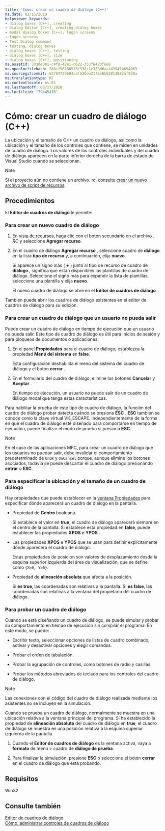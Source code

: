 ```yaml
---
title: 'Cómo: crear un cuadro de diálogo (C++)'
ms.date: 02/15/2019
helpviewer_keywords:
- dialog boxes [C++], creating
- Dialog Editor [C++], creating dialog boxes
- modal dialog boxes [C++], logon screens
- logon screens
- Test Dialog command
- testing, dialog boxes
- dialog boxes [C++], testing
- dialog boxes [C++], size
- dialog boxes [C++], positioning
ms.assetid: 303de801-c4f8-42e1-b622-353f6423f688
ms.openlocfilehash: 380cf58180913f538c1c326d6aaf49947b694063
ms.sourcegitcommit: 63784729604aaf526de21f6c6b62813882af930a
ms.translationtype: MT
ms.contentlocale: es-ES
ms.lasthandoff: 03/17/2020
ms.locfileid: "79445418"
---
```

# <a name="how-to-create-a-dialog-box-c"></a>Cómo: crear un cuadro de diálogo (C++)

La ubicación y el tamaño de C++ un cuadro de diálogo, así como la ubicación y el tamaño de los controles que contiene, se miden en unidades de cuadro de diálogo. Los valores de los controles individuales y del cuadro de diálogo aparecen en la parte inferior derecha de la barra de estado de Visual Studio cuando se seleccionan.

> [!NOTE]
> Si el proyecto aún no contiene un archivo. rc, consulte [crear un nuevo archivo de script de recursos](../windows/how-to-create-a-resource-script-file.md).

## <a name="how-to"></a>Procedimientos

El **Editor de cuadros de diálogo** le permite:

### <a name="to-create-a-new-dialog-box"></a>Para crear un nuevo cuadro de diálogo

1. En [vista de recursos](how-to-create-a-resource-script-file.md#create-resources), haga clic con el botón secundario en el archivo *. RC* y seleccione **Agregar recurso**.

1. En el cuadro de diálogo **Agregar recurso** , seleccione cuadro de **diálogo** en la lista **tipo de recurso** y, a continuación, elija **nuevo**.

   Si aparece un signo más ( **+** ) junto al tipo de recurso de cuadro de **diálogo** , significa que están disponibles las plantillas de cuadro de diálogo. Seleccione el signo más para expandir la lista de plantillas, seleccione una plantilla y elija **nuevo**.

   El nuevo cuadro de diálogo se abre en el **Editor de cuadros de diálogo**.

También puede abrir los cuadros de diálogo existentes en el editor de cuadros de diálogo para su edición.

### <a name="to-create-a-dialog-box-that-a-user-cant-exit"></a>Para crear un cuadro de diálogo que un usuario no pueda salir

Puede crear un cuadro de diálogo en tiempo de ejecución que un usuario no pueda salir. Este tipo de cuadro de diálogo es útil para inicios de sesión y para bloqueos de documentos o aplicaciones.

1. En el panel **Propiedades** para el cuadro de diálogo, establezca la propiedad **Menú del sistema** en **false**.

   Esta configuración deshabilita el menú del sistema del cuadro de diálogo y el botón **cerrar** .

1. En el formulario del cuadro de diálogo, elimine los botones **Cancelar** y **Aceptar** .

   En tiempo de ejecución, un usuario no puede salir de un cuadro de diálogo modal que tenga estas características.

Para habilitar la prueba de este tipo de cuadro de diálogo, la función del cuadro de diálogo probar detecta cuándo se presiona **ESC** . **ESC** también se conoce como la clave virtual VK_ESCAPE. Independientemente de la forma en que el cuadro de diálogo esté diseñado para comportarse en tiempo de ejecución, puede finalizar el modo de prueba si presiona **ESC**.

> [!NOTE]
> En el caso de las aplicaciones MFC, para crear un cuadro de diálogo que los usuarios no puedan salir, debe invalidar el comportamiento predeterminado de `OnOK` y `OnCancel` porque, aunque elimine los botones asociados, todavía se puede descartar el cuadro de diálogo presionando **entrar** o **ESC**.

### <a name="to-specify-the-location-and-size-of-a-dialog-box"></a>Para especificar la ubicación y el tamaño de un cuadro de diálogo

Hay propiedades que puede establecer en la [ventana Propiedades](/visualstudio/ide/reference/properties-window) para especificar dónde aparecerá un cuadro de diálogo en la pantalla.

- Propiedad de **Centro** booleana.

   Si establece el valor en **true**, el cuadro de diálogo aparecerá siempre en el centro de la pantalla. Si establece esta propiedad en **false**, puede establecer las propiedades **XPOS** e **YPOS** .

- Las propiedades **XPOS** e **YPOS** que se usan para definir explícitamente dónde aparecerá el cuadro de diálogo.

   Estas propiedades de posición son valores de desplazamiento desde la esquina superior izquierda del área de visualización, que se define como `{X=0, Y=0}`.

- Propiedad de **alineación absoluta** que afecta a la posición.

   Si **es true**, las coordenadas son relativas a la pantalla. Si **es false**, las coordenadas son relativas a la ventana del propietario del cuadro de diálogo.

### <a name="to-test-a-dialog-box"></a>Para probar un cuadro de diálogo

Cuando se está diseñando un cuadro de diálogo, se puede simular y probar su comportamiento en tiempo de ejecución sin compilar el programa. En este modo, se puede:

- Escribir texto, seleccionar opciones de listas de cuadro combinado, activar y desactivar opciones y elegir comandos.

- Probar el orden de tabulación.

- Probar la agrupación de controles, como botones de radio y casillas.

- Probar los métodos abreviados de teclado para los controles del cuadro de diálogo.

> [!NOTE]
> Las conexiones con el código del cuadro de diálogo realizada mediante los asistentes no se incluyen en la simulación.

Cuando se prueba un cuadro de diálogo, normalmente se muestra en una ubicación relativa a la ventana principal del programa. Si ha establecido la propiedad de **alineación absoluta** del cuadro de diálogo en **true**, el cuadro de diálogo se muestra en una posición relativa a la esquina superior izquierda de la pantalla.

1. Cuando el **Editor de cuadros de diálogo** es la ventana activa, vaya a **formato** de menú > cuadro de **diálogo de prueba**.

1. Para finalizar la simulación, presione **ESC** o seleccione el botón **cerrar** en el cuadro de diálogo que está probando.

## <a name="requirements"></a>Requisitos

Win32

## <a name="see-also"></a>Consulte también

[Editor de cuadros de diálogo](../windows/dialog-editor.md)<br/>
[Cómo: administrar controles de cuadros de diálogo](../windows/controls-in-dialog-boxes.md)<br/>